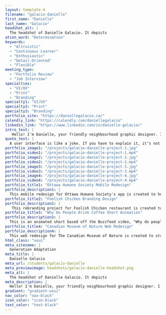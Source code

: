 ```yaml
---
layout: template-4
filename: "galacio-danielle" 
first_name: "Danielle"
last_name: "Galacio"
headshot_alt: |
  The headshot of Danielle Galacio. It depicts
ation_word: "Determination"
keywords:
  - "Altruistic"
  - "Continuous Learner"
  - "Enthusiastic"
  - "Detail-Oriented"
  - "Flexible"
meeting_type:
  - "Portfolio Review"
  - "Job Interview"
specialties:
  - "UI/UX"
  - "Print"
  - "Branding"
specialty1: "UI/UX"
specialty2: "Print"
specialty3: "Branding"
portfolio_site: "https://daniellegalacio.ca/"
calendly_link: "https://calendly.com/daniellegalacio"
linkedin_link: "https://www.linkedin.com/in/danielle-galacio/"
intro_text: |
   Hello! I'm Danielle, your friendly neighbourhood graphic designer. I have a strong passion for graphic design, but I especially enjoy designing purposeful user experiences and interfaces.
quote_text: |
  A user interface is like a joke. If you have to explain it, it’s not that good. — Martin LeBlanc
portfolio_image1: "/projects/galacio-danielle-project-1.jpg"
portfolio_video1: "/projects/galacio-danielle-project-1.mp4"
portfolio_image2: "/projects/galacio-danielle-project-2.jpg"
portfolio_video2: "/projects/galacio-danielle-project-2.mp4"
portfolio_image3: "/projects/galacio-danielle-project-3.jpg"
portfolio_video3: "/projects/galacio-danielle-project-3.mp4"
portfolio_image4: "/projects/galacio-danielle-project-4.jpg"
portfolio_video4: "/projects/galacio-danielle-project-4.mp4"
portfolio_title1: "Ottawa Humane Society Mobile Redesign"
portfolio_description1: |
  This mobile redesign for Ottawa Humane Society's app is created to help increase the number of adoptions by connecting adopters with the perfect pet that will fit their lifestyle and personality.
portfolio_title2: "Foolish Chicken Branding Design"
portfolio_description2: |
   This rebranding project for Foolish Chicken restaurant is created to help their brand stand out and reach more audiences. 
portfolio_title3: "Why Do People Drink Coffee Short Animation"
portfolio_description3: |
  This is an animated short based off the Buzzfeed video, "Why do people drink coffee?".
portfolio_title4: "Canadian Museum of Nature Web Redesign"
portfolio_description4: |
  This web redesign for The Canadian Museum of Nature is created to streamline their web content and establish a stronger online presence that can drive sales and web traffic.
html_class: "uxui"
meta_sitename: |
  Generation Adaptation
meta_title: |
  Danielle Galacio
meta_url: /students/galacio-danielle
meta_previewimage: headshots/galacio-danielle-headshot.png
meta_alt: |
  The headshot of Danielle Galacio. It depicts
meta_description: |
  Hello! I'm Danielle, your friendly neighbourhood graphic designer. I have a strong passion for graphic design, but I especially enjoy designing purposeful user experiences and interfaces.
gradient: "gradient-uxui"
nav_color: "nav-black"
icon_color: "icon-black"
text_color: "text-black"
---
```


